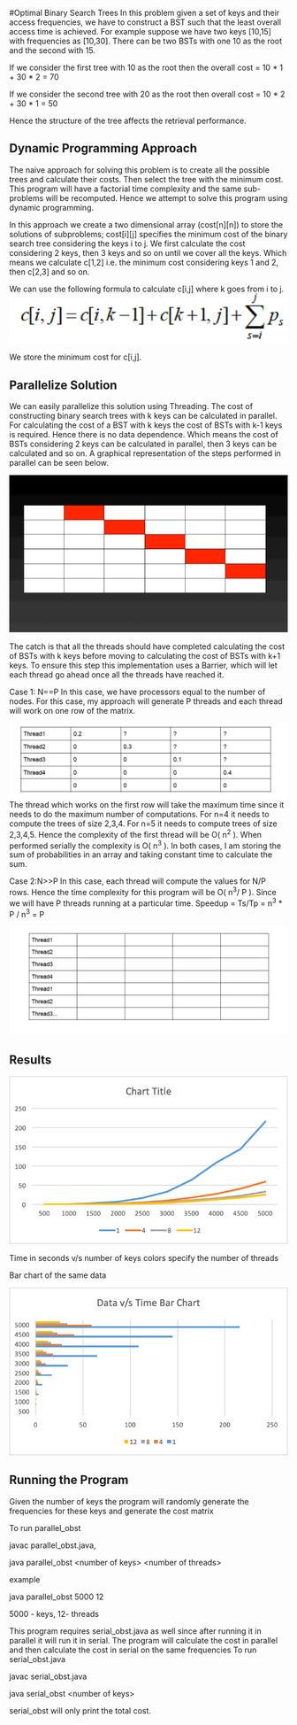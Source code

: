 #Optimal Binary Search Trees
In this problem given a set of keys and their access frequencies, we have
to construct a BST such that the least overall access time is achieved. For
example suppose we have two keys [10,15] with frequencies as [10,30]. 
There can be two BSTs with one 10 as the root and the second with 15.


If we consider the first tree with 10 as the root then the overall
cost = 10 * 1 + 30 * 2 = 70

If we consider the second tree with 20 as the root then overall cost =
10 * 2 + 30 * 1 = 50

Hence the structure of the tree affects the retrieval performance.


## Dynamic Programming Approach
The  naive approach for solving this problem is to create all the 
possible trees and calculate their costs. Then select the tree with the 
minimum cost. This program will have a factorial time complexity and 
the same sub-problems will be recomputed. Hence we attempt to solve this 
program using dynamic programming.

In this approach we create a two dimensional array (cost\[n]\[n]) to store the solutions
of subproblems; cost\[i]\[j] specifies the minimum cost of the binary 
search tree considering the keys i to j. We first calculate the cost 
considering 2 keys, then 3 keys and so on until we cover all the keys. 
Which means we calculate c\[1,2] i.e. the minimum cost considering keys
1 and 2, then c\[2,3] and so on.

We can use the following formula to calculate c\[i,j] where k goes from 
i to j.
![alt text](OBST_Formula.png)


We store the minimum cost for c\[i,j].
 

## Parallelize Solution 
We can easily parallelize this solution using Threading. The cost 
of constructing binary search trees with k keys can be calculated in
parallel. For calculating the cost of a BST with k keys the cost of BSTs
with k-1 keys is required. Hence there is no data dependence.
Which means the cost of BSTs considering 2 keys can be calculated
in parallel, then 3 keys can be calculated and so on. A graphical 
representation of the steps performed in parallel can be seen below.


![alt text](OBSTGraphicalSimulation.gif)


The catch is that all the threads should have completed calculating the cost
of BSTs with k keys before moving to calculating the cost of BSTs with k+1
keys. To ensure this step this implementation uses a Barrier, which 
will let each thread go ahead once all the threads have reached it.

 
Case 1: N==P
In this case, we have processors equal to the number of nodes. For this case, my approach will
generate P threads and each thread will work on one row of the matrix.

![alt text](ThreadExecution1.png)
The thread which works on the first row will take the maximum time since it needs to do the
maximum number of computations. For n=4 it needs to compute the trees of size 2,3,4. For n=5
it needs to compute trees of size 2,3,4,5. Hence the complexity of the first thread will be O( n<sup>2</sup> ).
When performed serially the complexity is O( n<sup>3</sup> ). In both cases, I am storing the sum of
probabilities in an array and taking constant time to calculate the sum.


Case 2:N>>P
In this case, each thread will compute the values for N/P rows. Hence the time complexity for
this program will be O( n<sup>3</sup>/ P ). Since we will have P threads running at a particular time.
Speedup = Ts/Tp = n<sup>3</sup> * P / n<sup>3</sup> = P

![alt text](ThreadExecution2.png)


## Results

![alt text](DataSizeVsTime.png)

Time in seconds v/s number of keys colors specify the number of threads

Bar chart of the same data


![alt text](DataVsTimeBarChart.png) 

## Running the Program
Given the number of keys the  program will randomly generate the frequencies for these keys
and generate the cost matrix


To run parallel_obst


javac parallel_obst.java,


java parallel_obst \<number of keys> \<number of threads>


example


java parallel_obst 5000 12


5000 - keys, 12- threads


This program requires serial_obst.java as well since after running it in parallel it will run it in serial.
The program will calculate the cost in parallel and then calculate the cost in serial on the same frequencies
To run serial_obst.java


javac serial_obst.java


java serial_obst \<number of keys>


serial_obst will only print the total cost. 
